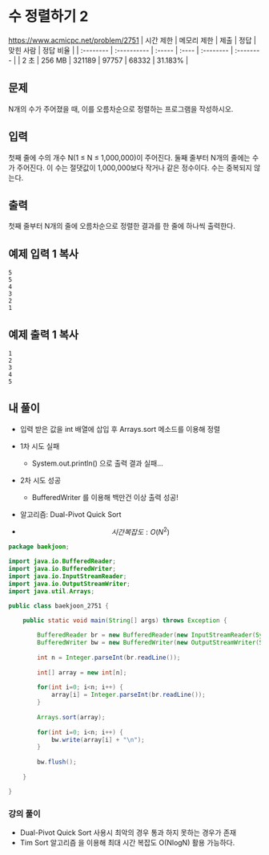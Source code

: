 # 수 정렬하기 2 
https://www.acmicpc.net/problem/2751
| 시간 제한 | 메모리 제한 | 제출   | 정답  | 맞힌 사람 | 정답 비율 |
| :-------- | :---------- | :----- | :---- | :-------- | :-------- |
| 2 초      | 256 MB      | 321189 | 97757 | 68332     | 31.183%   |

## 문제

N개의 수가 주어졌을 때, 이를 오름차순으로 정렬하는 프로그램을 작성하시오.

## 입력

첫째 줄에 수의 개수 N(1 ≤ N ≤ 1,000,000)이 주어진다. 둘째 줄부터 N개의 줄에는 수가 주어진다. 이 수는 절댓값이 1,000,000보다 작거나 같은 정수이다. 수는 중복되지 않는다.

## 출력

첫째 줄부터 N개의 줄에 오름차순으로 정렬한 결과를 한 줄에 하나씩 출력한다.

## 예제 입력 1 복사

```
5
5
4
3
2
1
```

## 예제 출력 1 복사

```
1
2
3
4
5
```



## 내 풀이

* 입력 받은 값을 int 배열에 삽입 후 Arrays.sort 메소드를 이용해 정렬

* 1차 시도 실패

  * System.out.println() 으로 출력 결과 실패... 

* 2차 시도 성공

  * BufferedWriter 를 이용해 백만건 이상 출력 성공!

* 알고리즘: Dual-Pivot Quick Sort

* $$
  시간복잡도: O(N^2)
  $$

```java
package baekjoon;

import java.io.BufferedReader;
import java.io.BufferedWriter;
import java.io.InputStreamReader;
import java.io.OutputStreamWriter;
import java.util.Arrays;

public class baekjoon_2751 {

	public static void main(String[] args) throws Exception {
		
		BufferedReader br = new BufferedReader(new InputStreamReader(System.in));
		BufferedWriter bw = new BufferedWriter(new OutputStreamWriter(System.out));
		
		int n = Integer.parseInt(br.readLine());
		
		int[] array = new int[n];
		
		for(int i=0; i<n; i++) {
			array[i] = Integer.parseInt(br.readLine());
		}
		
		Arrays.sort(array);
		
		for(int i=0; i<n; i++) {
			bw.write(array[i] + "\n");
		}
		
		bw.flush();
		
	}

}
```



### 강의 풀이

* Dual-Pivot Quick Sort 사용시 최악의 경우 통과 하지 못하는 경우가 존재
* Tim Sort 알고리즘 을 이용해 최대 시간 복잡도 O(NlogN) 활용 가능하다.
